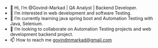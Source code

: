 - 👋 Hi, I’m @Govind-Markad | QA Analyst | Backend Developer.
- 👀 I’m interested in web development and software Testing.
- 🌱 I’m currently learning java spring boot and Automation Testing with Java, Selenium.
- 💞️ I’m looking to collaborate on Automation Testing projects and web development backend project.
- 📫 How to reach me govindmmarkad@gmail.com

<!---
Govind-Markad/Govind-Markad is a ✨ special ✨ repository because its `README.md` (this file) appears on your GitHub profile.
You can click the Preview link to take a look at your changes.
--->
